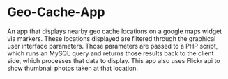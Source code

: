 # Geo-Cache-App
An app that displays nearby geo cache locations on a google maps widget via markers. These locations displayed are filtered through the graphical user interface parameters. Those parameters are passed to a PHP script, which runs an MySQL query and returns those results back to the client side, which processes that data to display. This app also uses Flickr api to show thumbnail photos taken at that location.  
